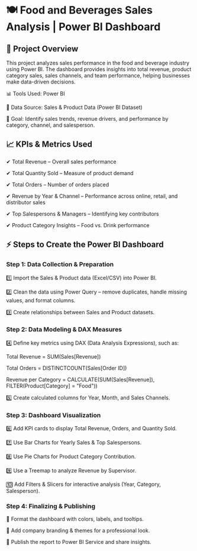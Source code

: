 # 🍽️ Food and Beverages Sales Analysis | Power BI Dashboard

## 📌 Project Overview

This project analyzes sales performance in the food and beverage industry using Power BI. The dashboard provides insights into total revenue, product category sales, sales channels, and team performance, helping businesses make data-driven decisions.

📊 Tools Used: Power BI

📂 Data Source: Sales & Product Data (Power BI Dataset)

🎯 Goal: Identify sales trends, revenue drivers, and performance by category, channel, and salesperson.

## 📈 KPIs & Metrics Used

✔ Total Revenue – Overall sales performance

✔ Total Quantity Sold – Measure of product demand

✔ Total Orders – Number of orders placed

✔ Revenue by Year & Channel – Performance across online, retail, and distributor sales

✔ Top Salespersons & Managers – Identifying key contributors

✔ Product Category Insights – Food vs. Drink performance

## ⚡ Steps to Create the Power BI Dashboard

### Step 1: Data Collection & Preparation

1️⃣ Import the Sales & Product data (Excel/CSV) into Power BI.

2️⃣ Clean the data using Power Query – remove duplicates, handle missing values, and format columns.

3️⃣ Create relationships between Sales and Product datasets.

### Step 2: Data Modeling & DAX Measures

4️⃣ Define key metrics using DAX (Data Analysis Expressions), such as:

Total Revenue = SUM(Sales[Revenue])

Total Orders = DISTINCTCOUNT(Sales[Order ID])

Revenue per Category = CALCULATE(SUM(Sales[Revenue]), FILTER(Product[Category] = "Food"))

5️⃣ Create calculated columns for Year, Month, and Sales Channels.

### Step 3: Dashboard Visualization

6️⃣ Add KPI cards to display Total Revenue, Orders, and Quantity Sold.

7️⃣ Use Bar Charts for Yearly Sales & Top Salespersons.

8️⃣ Use Pie Charts for Product Category Contribution.

9️⃣ Use a Treemap to analyze Revenue by Supervisor.

🔟 Add Filters & Slicers for interactive analysis (Year, Category, Salesperson).

### Step 4: Finalizing & Publishing

🔹 Format the dashboard with colors, labels, and tooltips.

🔹 Add company branding & themes for a professional look.

🔹 Publish the report to Power BI Service and share insights.
